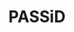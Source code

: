 ---
title: PASSiD
image: https://res.cloudinary.com/softcomux/image/upload/v1533672645/sfc/products/passid.png
image_description: PASSiD logo
position: 6
---